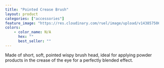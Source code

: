 ```yaml
---
title: "Pointed Crease Brush"
layout: product
categories: ["accessories"]
feature_image: "https://res.cloudinary.com/ruel/image/upload/v1438575069/fs/pointedCreaseBrush.jpg"
colors:
    - color_name: N/A
      hex: ""
      best_seller: ""
---
```

Made of short, soft, pointed wispy brush head, ideal for applying powder products in the crease of the eye for a perfectly blended effect.
